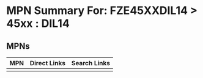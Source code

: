 



# MPN Summary For: FZE45XXDIL14 > 45xx : DIL14

## MPNs
  

|MPN|Direct Links|Search Links|
| :--- | :--- | :--- |
||||
